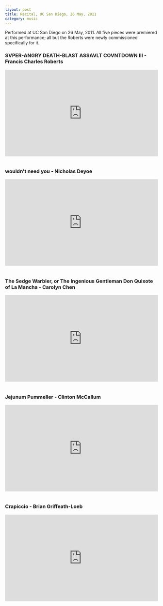 ```yaml
---
layout: post
title: Recital, UC San Diego, 26 May, 2011
category: music
---
```

Performed at UC San Diego on 26 May, 2011. All five pieces were premiered at this performance; all but the Roberts were newly commissioned specifically for it.
<h3>SVPER-ANGRY DEATH-BLAST ASSAVLT COVNTDOWN III - Francis Charles Roberts</h3>
<div style="position:relative; width:100%; height:0px; padding-bottom:56.250%"><iframe allow="fullscreen" allowfullscreen height="100%" src="https://streamable.com/e/379sy8?loop=0" width="100%" style="border:none; width:100%; height:100%; position:absolute; left:0px; top:0px; overflow:hidden;"></iframe></div>
<br>
<h3>wouldn't need you - Nicholas Deyoe</h3>
<div style="position:relative; width:100%; height:0px; padding-bottom:56.250%"><iframe allow="fullscreen" allowfullscreen height="100%" src="https://streamable.com/e/fzs9y4?loop=0" width="100%" style="border:none; width:100%; height:100%; position:absolute; left:0px; top:0px; overflow:hidden;"></iframe></div>
<br>
<h3>The Sedge Warbler, or The Ingenious Gentleman Don Quixote of La Mancha - Carolyn Chen</h3>
<div style="position:relative; width:100%; height:0px; padding-bottom:56.250%"><iframe allow="fullscreen" allowfullscreen height="100%" src="https://streamable.com/e/ric4td?loop=0" width="100%" style="border:none; width:100%; height:100%; position:absolute; left:0px; top:0px; overflow:hidden;"></iframe></div>
<br>
<h3>Jejunum Pummeller - Clinton McCallum</h3>
<div style="position:relative; width:100%; height:0px; padding-bottom:56.250%"><iframe allow="fullscreen" allowfullscreen height="100%" src="https://streamable.com/e/xzkk3h?loop=0" width="100%" style="border:none; width:100%; height:100%; position:absolute; left:0px; top:0px; overflow:hidden;"></iframe></div>
<br>
<h3>Crapiccio - Brian Griffeath-Loeb</h3>
<div style="position:relative; width:100%; height:0px; padding-bottom:56.250%"><iframe allow="fullscreen" allowfullscreen height="100%" src="https://streamable.com/e/dxlinr?loop=0" width="100%" style="border:none; width:100%; height:100%; position:absolute; left:0px; top:0px; overflow:hidden;"></iframe></div>